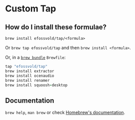 # Custom Tap

## How do I install these formulae?

`brew install efossvold/tap/<formula>`

Or `brew tap efossvold/tap` and then `brew install <formula>`.

Or, in a [`brew bundle`](https://github.com/Homebrew/homebrew-bundle) `Brewfile`:

```ruby
tap "efossvold/tap"
brew install extractor
brew install ocenaudio
brew install renamer
brew install squoosh-desktop
```

## Documentation

`brew help`, `man brew` or check [Homebrew's documentation](https://docs.brew.sh).

